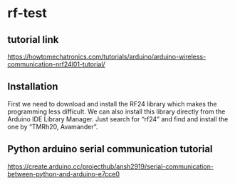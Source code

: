 # rf-test

## tutorial link

https://howtomechatronics.com/tutorials/arduino/arduino-wireless-communication-nrf24l01-tutorial/

## Installation

First we need to download and install the RF24 library which makes the programming less difficult. We can also install this library directly from the Arduino IDE Library Manager. Just search for “rf24” and find and install the one by “TMRh20, Avamander”.

## Python arduino serial communication tutorial

https://create.arduino.cc/projecthub/ansh2919/serial-communication-between-python-and-arduino-e7cce0